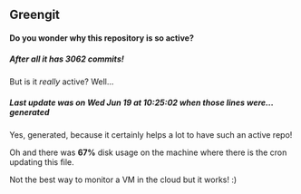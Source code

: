 ## Greengit

#### Do you wonder why this repository is so active?

##### After all it has 3062 commits!

But is it *really* active? Well...

##### Last update was on Wed Jun 19 at 10:25:02 when those lines were... generated

Yes, generated, because it certainly helps a lot to have such an active repo!

Oh and there was **67%** disk usage on the machine
where there is the cron updating this file.

Not the best way to monitor a VM in the cloud but it works! :)
